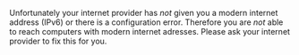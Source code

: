 Unfortunately your internet provider has *not* given you a modern internet address (IPv6) or there is a configuration error. Therefore you are *not* able to reach computers with modern internet adresses. Please ask your internet provider to fix this for you.

